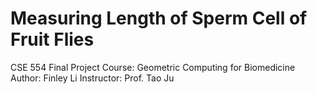 # Measuring Length of Sperm Cell of Fruit Flies 
CSE 554 Final Project
Course: Geometric Computing for Biomedicine 
Author: Finley Li 
Instructor: Prof. Tao Ju 



